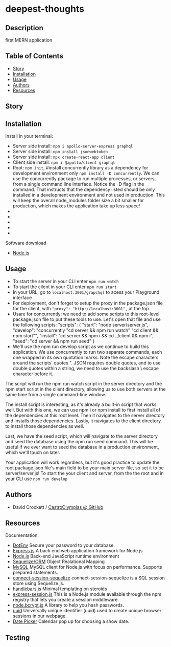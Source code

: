 

# deepest-thoughts

## Description
first MERN application

## Table of Contents
- [Story](#Story)
- [Installation](#Installation)
- [Usage](#Usage)
- [Authors](#Authors)
- [Resources](#Resources)


## Story



## Installation
Install in your terminal:
  <br>
* Server side install: `npm i apollo-server-express graphql`
  <br>
* Server side install: `npm install jsonwebtoken`
  <br>
* Server side install: `npx create-react-app client`
  <br>
* Client side install: `npm i @apollo/client graphql`
  <br>
* Root: `npm init`, #install concurrently library as a dependency for development environment only `npm install -D concurrently`. We can use the concurrently package to run multiple processes, or servers, from a single command line interface. Notice the -D flag in the command. That instructs that the dependency listed should be only installed in a development environment and not used in production. This will keep the overall node_modules folder size a bit smaller for production, which makes the application take up less space!
  <br>
* 
  <br>
* 
  <br>
* 
  <br>
* 
  <br>
* 
  <br>

Software download
* <a href="https://nodejs.org/en/docs/">Node.js</a>
  <br>

## Usage
* To start the server in your CLI enter `npm run watch`
* To start the cilent in your CLI enter `npm run start`
* In your URL, go to `localhost:3001/grapchql` to acess your Playground interface
* For deployment, don't forget to setup the proxy in the package.json file for the client, with `"proxy": "http://localhost:3001",` at the top
* Usare for concurrently: we need to add some scripts to this root-level package.json file to put these tools to use. Let's open that file and use the following scripts: "scripts": {
  "start": "node server/server.js",
  "develop": "concurrently \"cd server && npm run watch\" \"cd client && npm start\"",
  "install": "cd server && npm i && cd ../client && npm i",
  "seed": "cd server && npm run seed"
}
* We'll use the npm run develop script as we continue to build this application. We use concurrently to run two separate commands, each one wrapped in its own quotation marks. Note the escape characters around the scripts' quotes \". JSON requires double quotes, and to use double quotes within a string, we need to use the backslash \ escape character before it.

The script will run the npm run watch script in the server directory and the npm start script in the client directory, allowing us to use both servers at the same time from a single command-line window.

The install script is interesting, as it's already a built-in script that works well. But with this one, we can use npm i or npm install to first install all of the dependencies at this root level. Then it navigates to the server directory and installs those dependencies. Lastly, it navigates to the client directory to install those dependencies as well.

Last, we have the seed script, which will navigate to the server directory and seed the database using the npm run seed command. This will be useful if we ever want to seed the database in a production environment, which we'll touch on later.

Your application will work regardless, but it's good practice to update the root package.json file's main field to be your main server file, so set it to be server/server.js! To start the your client and server, from the the root and in your CLI use `npm run develop`


## Authors

* David Crockett / <a href="https://github.com/CastroOlympias">CastroOlympias @ GitHub</a>

## Resources
Documentation:
  <br>
* <a href="https://www.npmjs.com/package/dotenv">DotEnv</a> Secure your password to your database.
  <br>
* <a href="https://expressjs.com/">Express.js</a> A back end web application framework for Node.js
  <br>
* <a href="https://nodejs.org/en/docs/">Node.js</a> Back-end JavaScript runtime environment
  <br>
* <a href="http://sequelize.org/">Sequelize/ORM</a> Object Realational Mapping
  <br>
* <a href="https://www.npmjs.com/package/mysql2">MySQL</a> MySQL client for Node.js with focus on performance. Supports prepared statements.
  <br>
* <a href="https://www.npmjs.com/package/connect-session-sequelize">connect-session-sequelize</a> connect-session-sequelize is a SQL session store using Sequelize.js.
  <br>
* <a href="https://handlebarsjs.com/">handlebars.js</a> Minimal templating on steroids
  <br>
* <a href="https://www.npmjs.com/package/express-session">express-session.js</a> This is a Node.js module available through the npm registry that lets you create a session middleware.
* <a href="https://www.npmjs.com/package/bcrypt">node.bcrypt.js</a> A library to help you hash passwords.
* <a href="https://www.npmjs.com/package/uuid">uuid</a> Universally unique identifier (uuid) used to create unique browser sessions in our webpage.<br>
* <a href="https://jqueryui.com/datepicker/">Date Picker</a> Calendar pop up for choosing a show date.

## Testing

